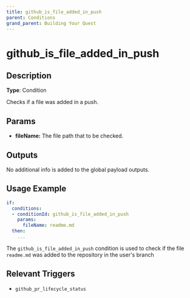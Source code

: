 ```yaml
---
title: github_is_file_added_in_push
parent: Conditions
grand_parent: Building Your Quest
---
```


# github_is_file_added_in_push

## Description

**Type**: Condition

Checks if a file was added in a push.

## Params

- **fileName:** The file path that to be checked.

## Outputs

No additional info is added to the global payload outputs.

## Usage Example

```yaml
if:
  conditions:
  - conditionId: github_is_file_added_in_push
    params:
      fileName: readme.md
  then:
    ...
```

The `github_is_file_added_in_push` condition is used to check if the file `readme.md` was added to the repository in the user's branch

## Relevant Triggers

- `github_pr_lifecycle_status`